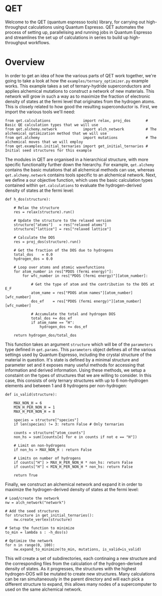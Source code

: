 # QET
Welcome to the QET (quantum espresso tools) library, for carrying out high-throughput calculations using Quantum Espresso.
QET automates the process of setting up, parallelising and running jobs in Quantum Espresso and streamlines the set up of
calculations in series to build up high-throughput workflows.

# Overview
In order to get an idea of how the various parts of QET work together, we're going to take a look at how the 
`examples/ternary_optimizer.py` example works. This example takes a set of ternary-hydride superconductors and applies
alchemical mutations to construct a network of new materials. This network will grow in such a way as to maximize the fraction
of electronic density of states at the fermi level that originates from the hydrogen atoms. This is closely related to
how good the resulting superconductor is. First, we import the various tools we'll need:

```
from qet.calculations               import relax, proj_dos       # Basic QE calculation types that we will use
from qet.alchemy.network            import alch_network          # The alchemical optimization method that we will use
from qet.alchemy                    import mutations             # The alchemical moves that we will employ
from qet.examples.initial_ternaries import get_initial_ternaries # Initial seed structures for this example
```

The modules in QET are organised in a hierarchical structure, with more specific functionality further down the hierarchy.
For example, `qet.alchemy` contains the basic mutations that all alchemical methods can use, whereas `qet.alchemy.network`
contains tools specific to an alchemical network. Next, we define a our objective function, which uses the basic calculation
types contained within `qet.calculations` to evaluate the hydrogen-derived density of states at the fermi level:

```
def h_dos(structure):

    # Relax the structure
    res = relax(structure).run()
    
    # Update the structure to the relaxed version
    structure["atoms"]   = res["relaxed atoms"]
    structure["lattice"] = res["relaxed lattice"]

    # Calculate the DOS
    res = proj_dos(structure).run()

    # Get the fraction of the DOS due to hydrogens
    total_dos    = 0.0
    hydrogen_dos = 0.0

    # Loop over atoms and atomic wavefunctions
    for atom_number in res["PDOS (fermi energy)"]:
        for wfc_number in res["PDOS (fermi energy)"][atom_number]:

            # Get the type of atom and the contribution to the DOS at E_F
            atom_name = res["PDOS atom names"][atom_number][wfc_number]
            dos_ef    = res["PDOS (fermi energy)"][atom_number][wfc_number]

            # Accumulate the total and hydrogen DOS
            total_dos += dos_ef
            if atom_name == "H":
                hydrogen_dos += dos_ef

    return hydrogen_dos/total_dos
```

This function takes an argument `structure` which will be of the `parameters` type defined in `qet.params`. This
`parameters` object defines all of the various settings used by Quantum Espresso, including the crystal structure
of the material in question. It's state is defined by a minimal structure and parameter set and it exposes many useful
methods for accessing that information and derived information. Using these methods, we setup a constaint on the 
types of structures that we are willing to consider. In this case, this consists of only ternary structures with 
up to 6 non-hydrogen elements and between 1 and 8 hydrogens per non-hydrogen:
```
def is_valid(structure):
    
    MAX_NON_H = 6
    MIN_H_PER_NON_H = 1
    MAX_H_PER_NON_H = 8

    species = structure["species"]
    if len(species) != 3: return False # Only ternaries

    counts = structure["atom_counts"]
    non_hs = sum([counts[e] for e in counts if not e == "H"])

    # Limit on non-hydrogens
    if non_hs > MAX_NON_H : return False

    # Limits on number of hydrogens
    if counts["H"] > MAX_H_PER_NON_H * non_hs: return False
    if counts["H"] < MIN_H_PER_NON_H * non_hs: return False

    return True
```

Finally, we construct an alchemical network and expand it in order to maximize the hydrogen-derived density of
states at the fermi level:
```
# Load/create the network
nw = alch_network("network")

# Add the seed structures
for structure in get_initial_ternaries():
    nw.create_vertex(structure)

# Setup the function to minimize
to_min = lambda s : -h_dos(s)

# Optimize the network
for n in range(0, 100):
    nw.expand_to_minimize(to_min, mutations, is_valid=is_valid)
```

This will create a set of subdirectories, each continaing a new structure and the corresponding files from the calculation
of the hydrogen-derived density of states. As it progresses, the structures with the highest hydrogen-DOS will be mutated
to create new structures. Many calculations can be ran simultaneously in the parent directory and will each pick a different
structure to expand, this allows many nodes of a supercomputer to used on the same alchemical network.



